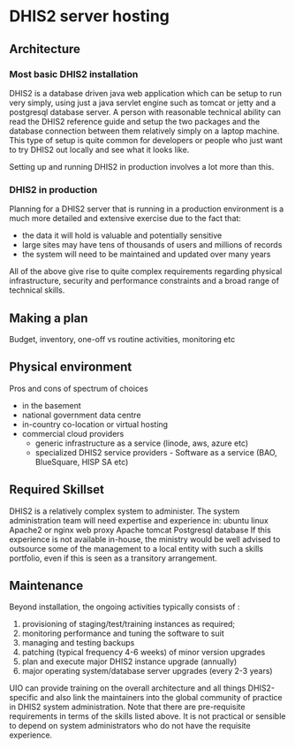 # DHIS2 server hosting

## Architecture

### Most basic DHIS2 installation

DHIS2 is a database driven java web application which can be setup to run very simply, using just a java servlet engine such as tomcat or jetty and a postgresql database server.  A person with reasonable technical ability can read the DHIS2 reference guide and setup the two packages and the database connection between them relatively simply on a laptop machine.  This type of setup is quite common for developers or people who just want to try DHIS2 out locally and see what it looks like.  

Setting up and running DHIS2 in production involves a lot more than this.

### DHIS2 in production

Planning for a DHIS2 server that is running in a production environment is a much more detailed and extensive exercise due to the fact that:
- the data it will hold is valuable and potentially sensitive
- large sites may have tens of thousands of users and millions of records
- the system will need to be maintained and updated over many years

All of the above give rise to quite complex requirements regarding physical infrastructure, security and performance constraints and a broad range of technical skills.    

## Making a plan
Budget, inventory, one-off vs routine activities, monitoring etc

## Physical environment
Pros and cons of spectrum of choices
- in the basement
- national government data centre
- in-country co-location or virtual hosting
- commercial cloud providers
    - generic infrastructure as a service (linode, aws, azure etc)
    - specialized DHIS2 service providers - Software as a service (BAO, BlueSquare, HISP SA etc)

## Required Skillset
DHIS2 is a relatively complex system to administer.  The system administration team will need expertise and experience in:
ubuntu linux
Apache2 or nginx web proxy
Apache tomcat 
Postgresql database
If this experience is not available in-house, the ministry would be well advised to outsource some of the management to a local entity with such a skills portfolio, even if this is seen as a transitory arrangement.

## Maintenance

Beyond installation, the ongoing activities typically consists of : 
1. provisioning of staging/test/training instances as required; 
2. monitoring performance and tuning the software to suit 
3.  managing and testing backups 
4.  patching (typical frequency 4-6 weeks) of minor version upgrades 
5.  plan and execute major DHIS2 instance upgrade (annually)
6.  major operating system/database server upgrades (every 2-3 years)

UIO can provide training on the overall architecture and all things DHIS2-specific and also link the maintainers into the global community of practice in DHIS2 system administration.  Note that there are pre-requisite requirements in terms of the skills listed above.  It is not practical or sensible to depend on system administrators who do not have the requisite experience.
